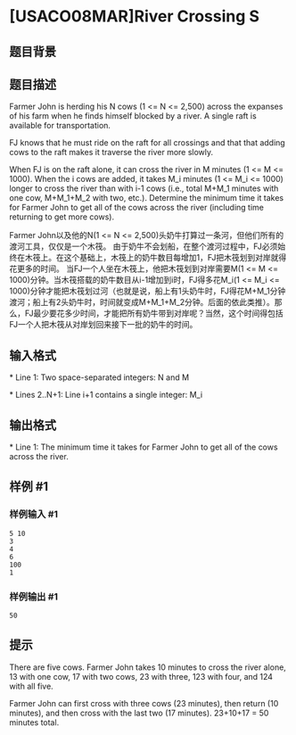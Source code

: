 # [USACO08MAR]River Crossing S

## 题目背景



## 题目描述

Farmer John is herding his N cows (1 <= N <= 2,500) across the expanses of his farm when he finds himself blocked by a river. A single raft is available for transportation.

FJ knows that he must ride on the raft for all crossings and that that adding cows to the raft makes it traverse the river more slowly.

When FJ is on the raft alone, it can cross the river in M minutes (1 <= M <= 1000).  When the i cows are added, it takes M\_i minutes (1 <= M\_i <= 1000) longer to cross the river than with i-1 cows (i.e., total M+M\_1 minutes with one cow, M+M\_1+M\_2 with two, etc.). Determine the minimum time it takes for Farmer John to get all of the cows across the river (including time returning to get more cows).

Farmer John以及他的N(1 <= N <= 2,500)头奶牛打算过一条河，但他们所有的渡河工具，仅仅是一个木筏。 由于奶牛不会划船，在整个渡河过程中，FJ必须始终在木筏上。在这个基础上，木筏上的奶牛数目每增加1，FJ把木筏划到对岸就得花更多的时间。 当FJ一个人坐在木筏上，他把木筏划到对岸需要M(1 <= M <= 1000)分钟。当木筏搭载的奶牛数目从i-1增加到i时，FJ得多花M\_i(1 <= M\_i <= 1000)分钟才能把木筏划过河（也就是说，船上有1头奶牛时，FJ得花M+M\_1分钟渡河；船上有2头奶牛时，时间就变成M+M\_1+M\_2分钟。后面的依此类推）。那么，FJ最少要花多少时间，才能把所有奶牛带到对岸呢？当然，这个时间得包括FJ一个人把木筏从对岸划回来接下一批的奶牛的时间。


## 输入格式

\* Line 1: Two space-separated integers: N and M

\* Lines 2..N+1: Line i+1 contains a single integer: M\_i


## 输出格式

\* Line 1: The minimum time it takes for Farmer John to get all of the cows across the river.


## 样例 #1

### 样例输入 #1
```
5 10 
3 
4 
6 
100 
1 
```

### 样例输出 #1

```
50 
```

## 提示

There are five cows. Farmer John takes 10 minutes to cross the river alone, 13 with one cow, 17 with two cows, 23 with three, 123 with four, and 124 with all five.


Farmer John can first cross with three cows (23 minutes), then return (10 minutes), and then cross with the last two (17 minutes). 23+10+17 = 50 minutes total.

